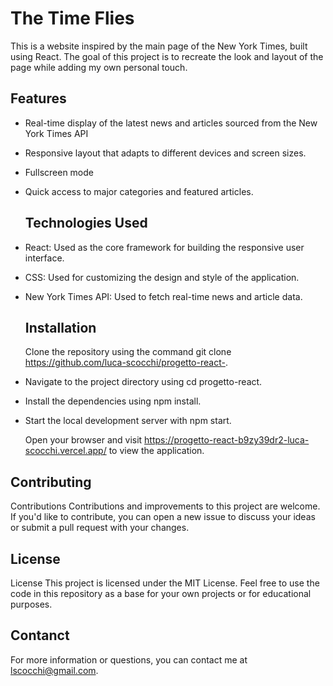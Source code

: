 # The Time Flies

This is a website inspired by the main page of the New York Times, built using React. The goal of this project is to recreate the look and layout of the page while adding my own personal touch.


## Features

- Real-time display of the latest news and articles sourced from the New York Times API
- Responsive layout that adapts to different devices and screen sizes.
- Fullscreen mode
- Quick access to major categories and featured articles.

  ## Technologies Used

- React: Used as the core framework for building the responsive user interface.
- CSS: Used for customizing the design and style of the application.
- New York Times API: Used to fetch real-time news and article data.

  ## Installation

    Clone the repository using the command git clone https://github.com/luca-scocchi/progetto-react-.
- Navigate to the project directory using cd progetto-react.
- Install the dependencies using npm install.
- Start the local development server with npm start.
 
    Open your browser and visit https://progetto-react-b9zy39dr2-luca-scocchi.vercel.app/ to view the application.

## Contributing

Contributions
Contributions and improvements to this project are welcome. If you'd like to contribute, you can open a new issue to discuss your ideas or submit a pull request with your changes.

## License

License
This project is licensed under the MIT License. Feel free to use the code in this repository as a base for your own projects or for educational purposes.

## Contanct

For more information or questions, you can contact me at lscocchi@gmail.com.
